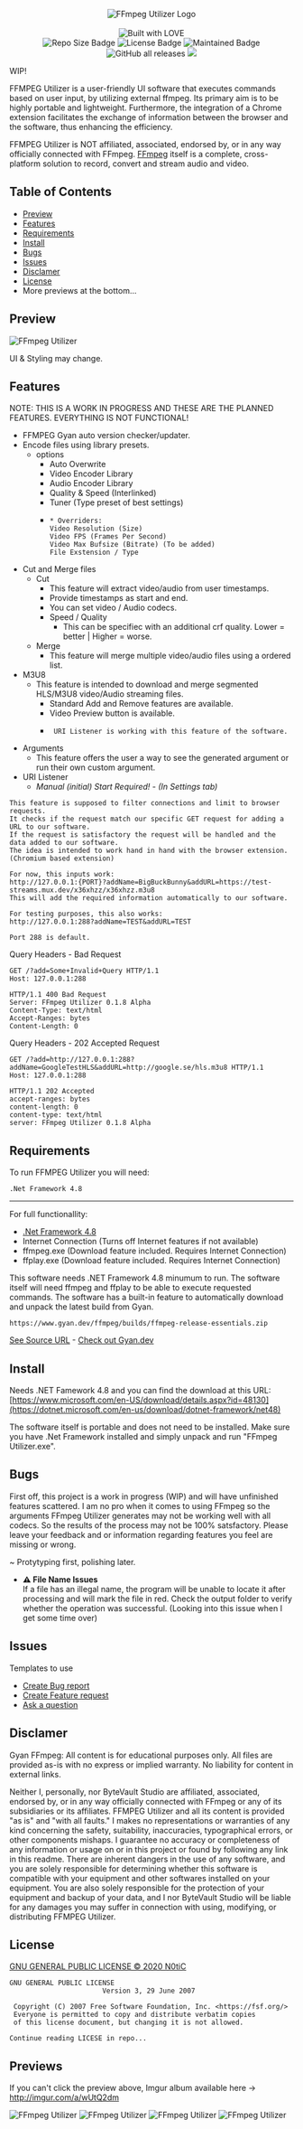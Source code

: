 <p align="center">
    <img src="https://github.com/n0tic/FFmpeg-UI-Utilizer/raw/master/FFmpeg%20Utilizer/Resources/ffmpegUtilizerLogo.jpg" alt="FFmpeg Utilizer Logo">
    <br />
    <br />
    <img src="http://ForTheBadge.com/images/badges/built-with-love.svg" alt="Built with LOVE">
    <br />
    <img src="https://img.shields.io/github/repo-size/n0tic/FFmpeg-UI-Utilizer?label=Repo%20Size" alt="Repo Size Badge">
    <img src="https://img.shields.io/github/license/n0tic/FFmpeg-UI-Utilizer" alt="License Badge">
    <img src="https://img.shields.io/maintenance/YES/2025" alt="Maintained Badge">
    <img alt="GitHub all releases" src="https://img.shields.io/github/downloads/n0tic/FFmpeg-UI-Utilizer/total?color=orange&label=downloads">
  <a href="https://visitorbadge.io/status?path=https%3A%2F%2Fgithub.com%2Fn0tic%2FFFmpeg-UI-Utilizer"><img src="https://api.visitorbadge.io/api/combined?path=https%3A%2F%2Fgithub.com%2Fn0tic%2FFFmpeg-UI-Utilizer&countColor=%23263759&style=flat-square" /></a>
</p>

WIP!

FFMPEG Utilizer is a user-friendly UI software that executes commands based on user input, by utilizing external ffmpeg. Its primary aim is to be highly portable and lightweight. Furthermore, the integration of a Chrome extension facilitates the exchange of information between the browser and the software, thus enhancing the efficiency.

FFMPEG Utilizer is NOT affiliated, associated, endorsed by, or in any way officially connected with FFmpeg.
[FFmpeg](https://ffmpeg.org/) itself is a complete, cross-platform solution to record, convert and stream audio and video. 

## Table of Contents

- [Preview](#preview)
- [Features](#features)
- [Requirements](#requirements)
- [Install](#install)
- [Bugs](#bugs)
- [Issues](#issues)
- [Disclamer](#disclamer)
- [License](#license)
- More previews at the bottom...

## Preview 

![FFmpeg Utilizer](http://bytevaultstudio.se/ShareX/preview.png)

UI & Styling may change.

## Features

NOTE: THIS IS A WORK IN PROGRESS AND THESE ARE THE PLANNED FEATURES. EVERYTHING IS NOT FUNCTIONAL!

* FFMPEG Gyan auto version checker/updater.
* Encode files using library presets.
	* options
      * Auto Overwrite
      * Video Encoder Library
      * Audio Encoder Library
      * Quality & Speed (Interlinked)
      * Tuner (Type preset of best settings)
      * 
      		* Overriders:
            Video Resolution (Size)
            Video FPS (Frames Per Second)
            Video Max Bufsize (Bitrate) (To be added)
            File Exstension / Type
* Cut and Merge files
    * Cut
    	* This feature will extract video/audio from user timestamps.
	   * Provide timestamps as start and end.
	   * You can set video / Audio codecs.
	   * Speed / Quality
	      * This can be specifiec with an additional crf quality. Lower = better | Higher = worse.
    * Merge
    	* This feature will merge multiple video/audio files using a ordered list.
* M3U8
	* This feature is intended to download and merge segmented HLS/M3U8 video/Audio streaming files.
    	* Standard Add and Remove features are available.
        * Video Preview button is available.
      * 
      		 URI Listener is working with this feature of the software.
* Arguments
	* This feature offers the user a way to see the generated argument or run their own custom argument.
* URI Listener
	* *Manual (initial) Start Required! - (In Settings tab)*
```
This feature is supposed to filter connections and limit to browser requests.
It checks if the request match our specific GET request for adding a URL to our software. 
If the request is satisfactory the request will be handled and the data added to our software. 
The idea is intended to work hand in hand with the browser extension. (Chromium based extension)
```
```
For now, this inputs work:
http://127.0.0.1:{PORT}?addName=BigBuckBunny&addURL=https://test-streams.mux.dev/x36xhzz/x36xhzz.m3u8
This will add the required information automatically to our software.

For testing purposes, this also works:
http://127.0.0.1:288?addName=TEST&addURL=TEST

Port 288 is default.
```
Query Headers - Bad Request
```
GET /?add=Some+Invalid+Query HTTP/1.1
Host: 127.0.0.1:288

HTTP/1.1 400 Bad Request
Server: FFmpeg Utilizer 0.1.8 Alpha
Content-Type: text/html
Accept-Ranges: bytes
Content-Length: 0
```
Query Headers - 202 Accepted Request
```
GET /?add=http://127.0.0.1:288?addName=GoogleTestHLS&addURL=http://google.se/hls.m3u8 HTTP/1.1
Host: 127.0.0.1:288

HTTP/1.1 202 Accepted
accept-ranges: bytes
content-length: 0
content-type: text/html
server: FFmpeg Utilizer 0.1.8 Alpha
```
## Requirements

To run FFMPEG Utilizer you will need:

```
.Net Framework 4.8 
```

-----

For full functionallity:
- [.Net Framework 4.8]([https://www.microsoft.com/en-US/download/details.aspx?id=48130](https://dotnet.microsoft.com/en-us/download/dotnet-framework/net48))
- Internet Connection (Turns off Internet features if not available)
- ffmpeg.exe (Download feature included. Requires Internet Connection)
- ffplay.exe (Download feature included. Requires Internet Connection)

This software needs .NET Framework 4.8 minumum to run.
The software itself will need ffmpeg and ffplay to be able to execute requested commands. The software has a built-in feature to automatically download and unpack the latest build from Gyan.
```
https://www.gyan.dev/ffmpeg/builds/ffmpeg-release-essentials.zip
```
[See Source URL](FFmpeg%20Utilizer/Core/Core.cs#L243) - [Check out Gyan.dev](https://www.gyan.dev/ffmpeg/builds/)
## Install

Needs .NET Famework 4.8 and you can find the download at this URL: [https://www.microsoft.com/en-US/download/details.aspx?id=48130](https://dotnet.microsoft.com/en-us/download/dotnet-framework/net48)


The software itself is portable and does not need to be installed. Make sure you have .Net Framework installed and simply unpack and run "FFmpeg Utilizer.exe".

## Bugs

First off, this project is a work in progress (WIP) and will have unfinished features scattered.
I am no pro when it comes to using FFmpeg so the arguments FFmpeg Utilizer generates may not be working well with all codecs.
So the results of the process may not be 100% satsfactory. Please leave your feedback and or information regarding features you feel are missing or wrong.

~ Protytyping first, polishing later.

- **⚠️ File Name Issues**  
  If a file has an illegal name, the program will be unable to locate it after processing and will mark the file in red. Check the output folder to verify whether the operation was successful. (Looking into this issue when I get some time over)

## Issues

Templates to use
- [Create Bug report](https://github.com/n0tic/FFMPEG-UI-Utilizer/issues/new?assignees=&labels=&template=bug_report.md&title=)
- [Create Feature request](https://github.com/n0tic/FFMPEG-UI-Utilizer/issues/new?assignees=&labels=&template=feature_request.md&title=)
- [Ask a question](https://github.com/n0tic/FFMPEG-UI-Utilizer/issues/new?assignees=&labels=&template=ask-a-question.md&title=)

## Disclamer

Gyan FFmpeg:
All content is for educational purposes only.
All files are provided as-is with no express or implied warranty.
No liability for content in external links.

Neither I, personally, nor ByteVault Studio are affiliated, associated, endorsed by, or in any way officially connected with FFmpeg or any of its subsidiaries or its affiliates.
FFMPEG Utilizer and all its content is provided "as is" and "with all faults." I makes no representations or warranties of any kind concerning the safety, suitability, inaccuracies, typographical errors, or other components mishaps. I guarantee no accuracy or completeness of any information or usage on or in this project or found by following any link in this readme. There are inherent dangers in the use of any software, and you are solely responsible for determining whether this software is compatible with your equipment and other softwares installed on your equipment. You are also solely responsible for the protection of your equipment and backup of your data, and I nor ByteVault Studio will be liable for any damages you may suffer in connection with using, modifying, or distributing FFMPEG Utilizer.

## License

[GNU GENERAL PUBLIC LICENSE © 2020 N0tiC](LICENSE)

```
GNU GENERAL PUBLIC LICENSE
                       Version 3, 29 June 2007

 Copyright (C) 2007 Free Software Foundation, Inc. <https://fsf.org/>
 Everyone is permitted to copy and distribute verbatim copies
 of this license document, but changing it is not allowed.
 
Continue reading LICESE in repo...
```

## Previews

If you can't click the preview above, Imgur album available here → http://imgur.com/a/wUtQ2dm

![FFmpeg Utilizer](https://i.imgur.com/1JKXYN1.png)
![FFmpeg Utilizer](https://i.imgur.com/70BS0I5.png)
![FFmpeg Utilizer](https://i.imgur.com/Aw61jkB.png)
![FFmpeg Utilizer](https://i.imgur.com/5eIlzKu.png)
